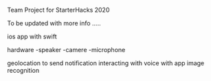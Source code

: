 Team Project for StarterHacks 2020

To be updated with more info .....
 
ios app with swift 

hardware 
-speaker
-camere
-microphone 

geolocation to send notification 
interacting with voice with app 
image recognition

